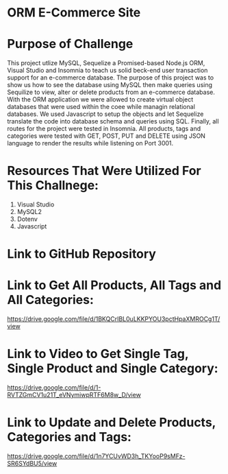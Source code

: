 # ORM E-Commerce Site

# Purpose of Challenge

This project utlize MySQL, Sequelize a Promised-based Node.js ORM, Visual Studio and Insomnia to teach us solid beck-end user transaction support for an e-commerce database. The purpose of this project was to show us how to see the database using MySQL then make queries using Sequilize to view, alter or delete products from an e-commerce database. With the ORM application we were allowed to create virtual object databases that were used within the coee while managin relational databases. We used Javascript to setup the objects and let Sequelize translate the code into database schema and queries using SQL. Finally, all routes for the project were tested in Insomnia. All products, tags and categories were tested with GET, POST, PUT and DELETE using JSON language to render the results while listening on Port 3001.

# Resources That Were Utilized For This Challnege:

1. Visual Studio
2. MySQL2
3. Dotenv
4. Javascript

# Link to GitHub Repository

# Link to Get All Products, All Tags and All Categories:

https://drive.google.com/file/d/1BKQCrIBL0uLKKPYOU3pctHpaXMROCg1T/view

# Link to Video to Get Single Tag, Single Product and Single Category:

https://drive.google.com/file/d/1-RVTZGmCV1u21T_eVNymiwpRTF6M8w_D/view

# Link to Update and Delete Products, Categories and Tags:

https://drive.google.com/file/d/1n7YCUvWD3h_TKYooP9sMFz-SR6SYdBU5/view
